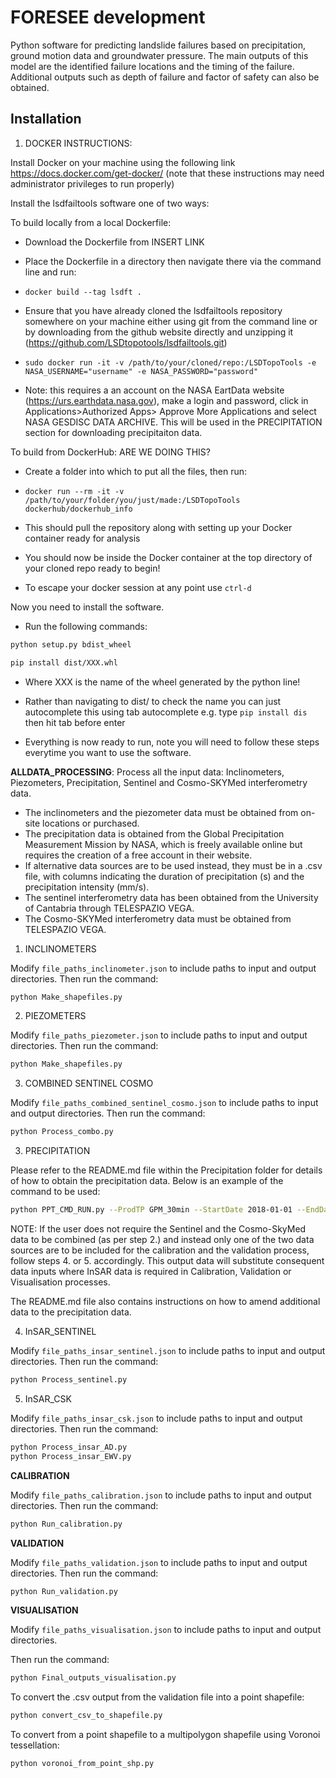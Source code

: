 # FORESEE development #

Python software for predicting landslide failures based on precipitation, ground motion data and groundwater pressure. The main outputs of this model are the identified failure locations and the timing of the failure. Additional outputs such as depth of failure and factor of safety can also be obtained.

## Installation ##
1. DOCKER INSTRUCTIONS:

Install Docker on your machine using the following link https://docs.docker.com/get-docker/
(note that these instructions may need administrator privileges to run properly)

Install the lsdfailtools software one of two ways:

To build locally from a local Dockerfile:

- Download the Dockerfile from INSERT LINK

- Place the Dockerfile in a directory then navigate there via the command line and run:

- `docker build --tag lsdft .`

- Ensure that you have already cloned the lsdfailtools repository somewhere on your machine either using git from the command line or by downloading from the github website directly and unzipping it (https://github.com/LSDtopotools/lsdfailtools.git) 
- `sudo docker run -it -v /path/to/your/cloned/repo:/LSDTopoTools -e NASA_USERNAME="username" -e NASA_PASSWORD="password"`

- Note: this requires a an account on the NASA EartData website (https://urs.earthdata.nasa.gov), make a login and password, click in Applications>Authorized Apps> Approve More Applications and select NASA GESDISC DATA ARCHIVE. This will be used in the PRECIPITATION section for downloading precipitaiton data.

To build from DockerHub: ARE WE DOING THIS?

- Create a folder into which to put all the files, then run:

- `docker run --rm -it -v /path/to/your/folder/you/just/made:/LSDTopoTools dockerhub/dockerhub_info`

- This should pull the repository along with setting up your Docker container ready for analysis

* You should now be inside the Docker container at the top directory of your cloned repo ready to begin!

* To escape your docker session at any point use `ctrl-d`

Now you need to install the software.

- Run the following commands:

```bash
python setup.py bdist_wheel
```
```bash
pip install dist/XXX.whl
```
- Where XXX is the name of the wheel generated by the python line!

- Rather than navigating to dist/ to check the name you can just autocomplete this using tab autocomplete e.g. type `pip install dis` then hit tab before enter

- Everything is now ready to run, note you will need to follow these steps everytime you want to use the software.

**ALLDATA_PROCESSING**: Process all the input data: Inclinometers, Piezometers, Precipitation, Sentinel and Cosmo-SKYMed interferometry data.

* The inclinometers and the piezometer data must be obtained from on-site locations or purchased.
* The precipitation data is obtained from the Global Precipitation Measurement Mission by NASA, which is freely available online but requires the creation of a free account in their website.
* If alternative data sources are to be used instead, they must be in a .csv file, with columns indicating the duration of precipitation (s) and the precipitation intensity (mm/s).
* The sentinel interferometry data has been obtained from the University of Cantabria through TELESPAZIO VEGA.  
* The Cosmo-SKYMed interferometry data must be obtained from TELESPAZIO VEGA.



1. INCLINOMETERS

Modify `file_paths_inclinometer.json` to include paths to input and output directories.
Then run the command:

```bash
python Make_shapefiles.py
```

2. PIEZOMETERS

Modify `file_paths_piezometer.json` to include paths to input and output directories.
Then run the command:

```bash
python Make_shapefiles.py
```

3. COMBINED SENTINEL COSMO

Modify `file_paths_combined_sentinel_cosmo.json` to include paths to input and output directories.
Then run the command:

```bash
python Process_combo.py
```

3. PRECIPITATION

Please refer to the README.md file within the Precipitation folder for details of how to obtain the precipitation data.
Below is an example of the command to be used:

```bash
python PPT_CMD_RUN.py --ProdTP GPM_30min --StartDate 2018-01-01 --EndDate 2018-12-31 --ProcessDir ~./mydirectory --SptSlc ~./boundary.shp --OP
```

NOTE: If the user does not require the Sentinel and the Cosmo-SkyMed data to be combined (as per step 2.) and instead only one of the two data sources are to be included for the calibration and the validation process, follow steps 4. or 5. accordingly. This output data will substitute consequent data inputs where InSAR data is required in Calibration, Validation or Visualisation processes.

The README.md file also contains instructions on how to amend additional data to the precipitation data.

4. InSAR_SENTINEL

Modify `file_paths_insar_sentinel.json` to include paths to input and output directories.
Then run the command:

```bash
python Process_sentinel.py
```


5. InSAR_CSK

Modify `file_paths_insar_csk.json` to include paths to input and output directories.
Then run the command:

```bash
python Process_insar_AD.py
python Process_insar_EWV.py
```



**CALIBRATION**

Modify `file_paths_calibration.json` to include paths to input and output directories.
Then run the command:

```bash
python Run_calibration.py
```

**VALIDATION**

Modify `file_paths_validation.json` to include paths to input and output directories.
Then run the command:

```bash
python Run_validation.py
```


**VISUALISATION**

Modify `file_paths_visualisation.json` to include paths to input and output directories.

Then run the command:

```bash
python Final_outputs_visualisation.py
```

To convert the .csv output from the validation file into a point shapefile:
```bash
python convert_csv_to_shapefile.py
```

To convert from a point shapefile to a multipolygon shapefile using Voronoi tessellation:

```bash
python voronoi_from_point_shp.py
```
